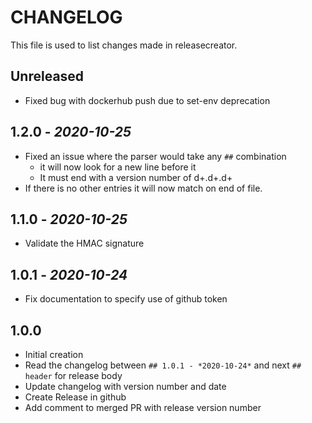 # CHANGELOG

This file is used to list changes made in releasecreator.

## Unreleased

- Fixed bug with dockerhub push due to set-env deprecation

## 1.2.0 - *2020-10-25*

- Fixed an issue where the parser would take any `##` combination
  - it will now look for a new line before it
  - It must end with a version number of d+.d+.d+
- If there is no other entries it will now match on end of file.

## 1.1.0 - *2020-10-25*

- Validate the HMAC signature

## 1.0.1 - *2020-10-24*

- Fix documentation to specify use of github token

## 1.0.0

- Initial creation
- Read the changelog between `## 1.0.1 - *2020-10-24*` and next `## header` for release body
- Update changelog with version number and date
- Create Release in github
- Add comment to merged PR with release version number

